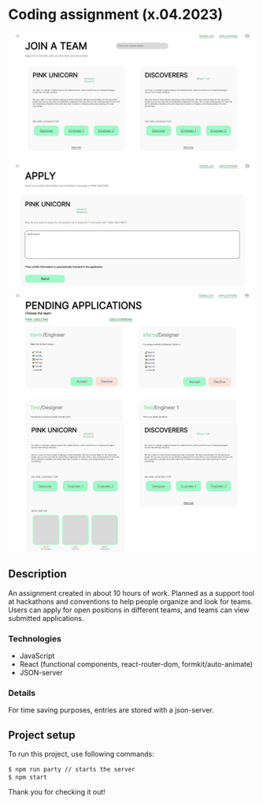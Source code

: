 # Coding assignment (x.04.2023)
![team build image](./src/resources/img/demopr_01.png)
![team build image](./src/resources/img/demopr_02.png)
![team build image](./src/resources/img/demopr_03.png)
![team build image](./src/resources/img/demopr_04.png)
## Description

An assignment created in about 10 hours of work. Planned as a support tool at hackathons and conventions to help people organize and look for teams. Users can apply for open positions in different teams, and teams can view submitted applications.

### Technologies 
* JavaScript
* React (functional components, react-router-dom, formkit/auto-animate)
* JSON-server

### Details

For time saving purposes, entries are stored with a json-server.

## Project setup

To run this project, use following commands:

```
$ npm run party // starts the server
$ npm start
```

Thank you for checking it out!
